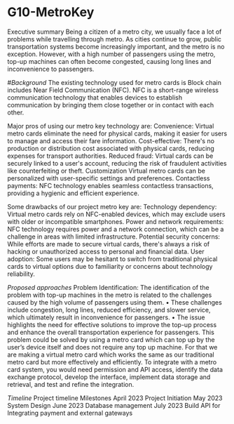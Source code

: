# G10-MetroKey
Executive summary
Being a citizen of a metro city, we usually face a lot of problems while travelling through metro. As cities continue to grow, public transportation systems become increasingly important, and the metro is no exception. However, with a high number of passengers using the metro, top-up machines can often become congested, causing long lines and inconvenience to passengers.

#*Background*
The existing technology used for  metro cards is Block chain includes  Near Field Communication (NFC). NFC is a short-range wireless communication technology that enables devices to establish communication by bringing them close together or in contact with each other.

Major pros of using our metro key technology are:
Convenience: Virtual metro cards eliminate the need for physical cards, making it easier for users to manage and access their fare information.
Cost-effective: There's no production or distribution cost associated with physical cards, reducing expenses for transport authorities.
Reduced fraud: Virtual cards can be securely linked to a user's account, reducing the risk of fraudulent activities like counterfeiting or theft.
Customization Virtual metro cards can be personalized with user-specific settings and preferences.
Contactless payments: NFC technology enables seamless contactless transactions, providing a hygienic and efficient experience.

Some drawbacks of our project metro key are:
Technology dependency: Virtual metro cards rely on NFC-enabled devices, which may exclude users with older or incompatible smartphones.
Power and network requirements: NFC technology requires power and a network connection, which can be a challenge in areas with limited infrastructure.
Potential security concerns: While efforts are made to secure virtual cards, there's always a risk of hacking or unauthorized access to personal and financial data.
User adoption: Some users may be hesitant to switch from traditional physical cards to virtual options due to familiarity or concerns about technology reliability.



*Proposed approaches*
Problem Identification:
The identification of the problem with top-up machines in the metro is related to the challenges caused by the high volume of passengers using them. 
•	These challenges include congestion, long lines, reduced efficiency, and slower service, which ultimately result in inconvenience for passengers.
•	The issue highlights the need for effective solutions to improve the top-up process and enhance the overall transportation experience for passengers.
This problem could be solved by using a metro card which can top up by the user’s device itself and does not require any top up machine. For that we are making a virtual metro card which works the same as our traditional metro card but more effectively and efficiently. To integrate with a metro card system, you would need permission and API access, identify the data exchange protocol, develop the interface, implement data storage and retrieval, and test and refine the integration.


*Timeline*
Project timeline    Milestones
April 2023 	        Project Initiation
May 2023	          System Design
June 2023	          Database management
July 2023	          Build API for Integrating payment and external gateways
